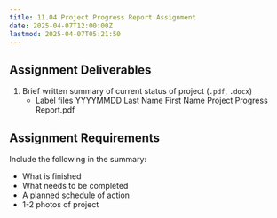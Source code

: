```yaml
---
title: 11.04 Project Progress Report Assignment
date: 2025-04-07T12:00:00Z
lastmod: 2025-04-07T05:21:50
---
```


## Assignment Deliverables

1. Brief written summary of current status of project (`.pdf`, `.docx`)
   - Label files YYYYMMDD Last Name First Name Project Progress Report.pdf

## Assignment Requirements

Include the following in the summary:

- What is finished
- What needs to be completed
- A planned schedule of action
- 1-2 photos of project
